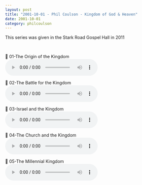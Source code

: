 ```yaml
---
layout: post
title: "2001-10-01 - Phil Coulson - Kingdom of God & Heaven"
date: 2001-10-01
category: philcoulson
---
```


This series was given in the Stark Road Gospel Hall in 2011

<BR>

<p>
🎵 01-The Origin of the Kingdom <br>
<audio controls>
  <source src="https://archive.org/download/phil-coulson-ministry-messages/2001-10-01%20-%20Phil%20Coulson%20-%20Kingdom%20of%20God%20%26%20Heaven/The-Kingdom-01-The-Origin-of-the-Kingdom.mp3" type="audio/mpeg">
  Your browser does not support the audio element.
</audio>
</p>
<p>
🎵 02-The Battle for the Kingdom <br>
<audio controls>
  <source src="https://archive.org/download/phil-coulson-ministry-messages/2001-10-01%20-%20Phil%20Coulson%20-%20Kingdom%20of%20God%20%26%20Heaven/The-Kingdom-02-The-Battle-for-the-Kingdom.mp3" type="audio/mpeg">
  Your browser does not support the audio element.
</audio>
</p>
<p>
🎵 03-Israel and the Kingdom <br>
<audio controls>
  <source src="https://archive.org/download/phil-coulson-ministry-messages/2001-10-01%20-%20Phil%20Coulson%20-%20Kingdom%20of%20God%20%26%20Heaven/The-Kingdom-03-Israel-and-the-Kingdom.mp3" type="audio/mpeg">
  Your browser does not support the audio element.
</audio>
</p>
<p>
🎵 04-The Church and the Kingdom <br>
<audio controls>
  <source src="https://archive.org/download/phil-coulson-ministry-messages/2001-10-01%20-%20Phil%20Coulson%20-%20Kingdom%20of%20God%20%26%20Heaven/The-Kingdom-04-The-Church-and-the-Kingdom.mp3" type="audio/mpeg">
  Your browser does not support the audio element.
</audio>
</p>
<p>
🎵 05-The Millennial Kingdom <br>
<audio controls>
  <source src="https://archive.org/download/phil-coulson-ministry-messages/2001-10-01%20-%20Phil%20Coulson%20-%20Kingdom%20of%20God%20%26%20Heaven/The-Kingdom-05-The-Millennial-Kingdom.mp3" type="audio/mpeg">
  Your browser does not support the audio element.
</audio>
</p>
